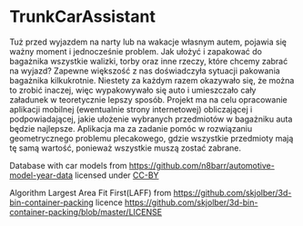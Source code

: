 # TrunkCarAssistant

Tuż przed wyjazdem na narty lub na wakacje własnym autem, pojawia się ważny moment i jednocześnie problem. Jak ułożyć i zapakować do bagażnika wszystkie walizki, torby oraz inne rzeczy, które chcemy zabrać na wyjazd? Zapewne większość z nas doświadczyła sytuacji pakowania bagażnika kilkukrotnie. Niestety za każdym razem okazywało się, że można to zrobić inaczej, więc wypakowywało się auto i umieszczało cały załadunek w teoretycznie lepszy sposób. Projekt ma na celu opracowanie aplikacji mobilnej (ewentualnie strony internetowej) obliczającej i podpowiadającej, jakie ułożenie wybranych przedmiotów w bagażniku auta będzie najlepsze. Aplikacja ma za zadanie pomóc w rozwiązaniu geometrycznego problemu plecakowego, gdzie wszystkie przedmioty mają tę samą wartość, ponieważ wszystkie muszą zostać zabrane. 



Database with car models from https://github.com/n8barr/automotive-model-year-data licensed under [CC-BY](http://creativecommons.org/licenses/by/2.5/) 

Algorithm Largest Area Fit First(LAFF) from https://github.com/skjolber/3d-bin-container-packing licence https://github.com/skjolber/3d-bin-container-packing/blob/master/LICENSE
